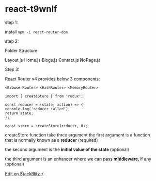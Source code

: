 # react-t9wnlf

step 1:

install `npm -i react-router-dom`

step 2:

Folder Structure

Layout.js
Home.js
Blogs.js
Contact.js
NoPage.js

Step 3:

React Router v4 provides below 3 <Router> components:

`<BrowserRouter> <HashRouter> <MemoryRouter>`

```
import { createStore } from 'redux';

const reducer = (state, action) => {
console.log('reducer called');
return state;
};

const store = createStore(reducer, 0);
```

createStore function take three argument
the first argument is a function that is normally known as a **reducer** (required)

the second argument is the **initial value of the state** (optional)

the third argument is an enhancer where we can pass **middleware**, if any (optional)

[Edit on StackBlitz ⚡️](https://stackblitz.com/edit/react-t9wnlf)
````
